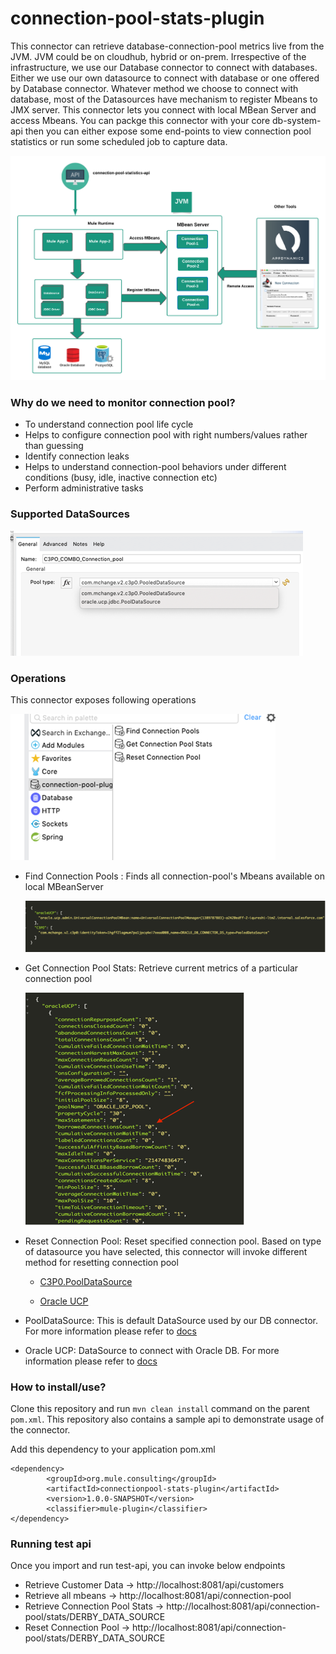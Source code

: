 # connection-pool-stats-plugin
This connector can retrieve database-connection-pool metrics live from the JVM. JVM could be on cloudhub, hybrid or on-prem. Irrespective of the infrastructure, we use our Database connector to connect with databases. Either we use our own datasource to connect with database or one offered by Database connector. Whatever method we choose to connect with database, most of the Datasources have mechanism to register Mbeans to JMX server. This connector lets you connect
with local MBean Server and access Mbeans. You can packge this connector with your core db-system-api then you can either 
expose some end-points to view connection pool statistics or run some scheduled job to capture data.

![Overview](images/mbeans.png)

### Why do we need to monitor connection pool?
*  To understand connection pool life cycle
* Helps to configure connection pool with right numbers/values rather than guessing
* Identify connection leaks
* Helps to understand connection-pool behaviors under different conditions (busy, idle, inactive connection etc)
* Perform administrative tasks

### Supported DataSources

![img_1.png](images/img_1.png)


### Operations
This connector exposes following operations

![img.png](images/img.png)

* Find Connection Pools : Finds all connection-pool's Mbeans available on local MBeanServer
  
  ![img_2.png](images/img_2.png)
* Get Connection Pool Stats: Retrieve current metrics of a particular connection pool

  ![img_3.png](images/img_3.png)
* Reset Connection Pool: Reset specified connection pool. Based on type of datasource you have selected, this connector will invoke different method for resetting connection pool

     - [C3P0.PoolDataSource](https://www.mchange.com/projects/c3p0/apidocs/com/mchange/v2/c3p0/PooledDataSource.html)
    
     - [Oracle UCP](https://docs.oracle.com/cd/B28359_01/java.111/e11990/oracle/ucp/admin/UniversalConnectionPoolMBean.html#purge__)



* PoolDataSource: This is default DataSource used by our DB connector. For more information please refer to [docs](https://www.mchange.com/projects/c3p0/apidocs/com/mchange/v2/c3p0/PooledDataSource.html)
* Oracle UCP: DataSource to connect with Oracle DB. For more information please refer to [docs](https://docs.oracle.com/en/database/oracle/oracle-database/12.2/jjuar/oracle/ucp/admin/UniversalConnectionPoolMBean.html)



### How  to install/use?
Clone this repository and run `mvn clean install` command on the parent `pom.xml`. This repository also contains a sample api
to demonstrate usage of the connector. 

Add this dependency to your application pom.xml
```
<dependency>
        <groupId>org.mule.consulting</groupId>
        <artifactId>connectionpool-stats-plugin</artifactId>
        <version>1.0.0-SNAPSHOT</version>
        <classifier>mule-plugin</classifier>
</dependency>
```

### Running test api
Once you import and run test-api, you can invoke below endpoints
* Retrieve Customer Data -> http://localhost:8081/api/customers
* Retrieve all mbeans  -> http://localhost:8081/api/connection-pool
* Retrieve Connection Pool Stats -> http://localhost:8081/api/connection-pool/stats/DERBY_DATA_SOURCE
* Reset Connection Pool -> http://localhost:8081/api/connection-pool/stats/DERBY_DATA_SOURCE
